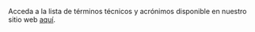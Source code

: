 

Acceda a la lista de términos técnicos y acrónimos disponible en nuestro sitio web [aquí](https://www.linea.org.br/glossario).
